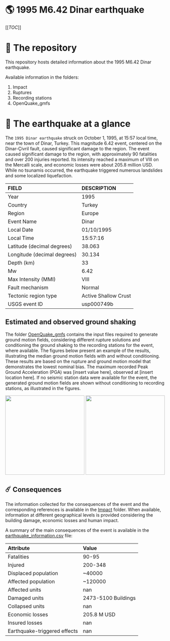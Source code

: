 # 🌎 1995 M6.42 Dinar earthquake
[[_TOC_]]

# 📂 The repository

This repository hosts detailed information about the 1995 M6.42 Dinar earthquake.

Available information in the folders:

1. Impact
2. Ruptures
3. Recording stations
4. OpenQuake_gmfs


# 🚀 The earthquake at a glance 

The `1995 Dinar earthquake` struck on October 1, 1995, at 15:57 local time, near the town of Dinar, Turkey. This magnitude 6.42 event, centered on the Dinar-Çivril fault, caused significant damage to the region. The event caused significant damage to the region, with approximately 90 fatalities and over 200 injuries reported. Its intensity reached a maximum of VIII on the Mercalli scale, and economic losses were about 205.8 million USD. While no tsunamis occurred, the earthquake triggered numerous landslides and some localized liquefaction.

| FIELD | DESCRIPTION |
|:-------|:-------------|
| Year | 1995 |
| Country | Turkey |
| Region | Europe |
| Event Name | Dinar |
| Local Date | 01/10/1995 |
| Local Time | 15:57:16 |
| Latitude (decimal degrees) | 38.063 |
| Longitude (decimal degrees) | 30.134 |
| Depth (km) | 33 |
| Mw | 6.42 |
| Max Intensity (MMI) | VIII |
| Fault mechanism | Normal |
| Tectonic region type | Active Shallow Crust |
| USGS event ID | usp000749b |

## Estimated and observed ground shaking

The folder [OpenQuake_gmfs](./OpenQuake_gmfs/) contains the input files required to generate ground motion fields, considering different rupture solutions and conditioning the ground shaking to the recording stations for the event, where available. The figures below present an example of the results, illustrating the median ground motion fields with and without conditioning. These results are based on the rupture and ground motion model that demonstrates the lowest nominal bias. The maximum recorded Peak Ground Acceleration (PGA) was [insert value here], observed at [insert location here]. If no seismic station data were available for the event, the generated ground motion fields are shown without conditioning to recording stations, as illustrated in the figures.

<img src="./4_OpenQuake_gmfs/median_gmf_stations_none.png" height="250">
<img src="./4_OpenQuake_gmfs/median_gmf_stations_seismic.png" height="250">

## ☄️ Consequences

The information collected for the consequences of the event and the corresponding references is available in the [Impact](./Impact) folder. When available, information at different geographical levels is provided considering the building damage, economic losses and human impact.

A summary of the main consequences of the event is available in the [earthquake_information.csv](./earthquake_information.csv) file:

| Attribute | Value |
|:-------|:-------------|
| Fatalities | 90-95 |
| Injured | 200-348 |
| Displaced population | ~40000 |
| Affected population | ~120000 |
| Affected units | nan |
| Damaged units | 2473-5100 Buildings |
| Collapsed units | nan |
| Economic losses | 205.8 M USD |
| Insured losses | nan |
| Earthquake-triggered effects | nan |